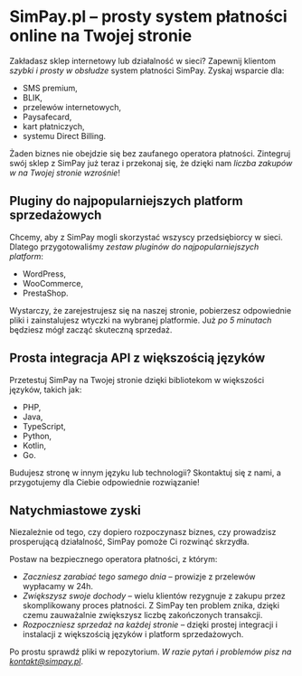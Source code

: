 # SimPay.pl – prosty system płatności online na Twojej stronie

Zakładasz sklep internetowy lub działalność w sieci? Zapewnij klientom *szybki i prosty w obsłudze* system płatności SimPay. Zyskaj wsparcie dla:
* SMS premium,
* BLIK,
* przelewów internetowych,
* Paysafecard,
* kart płatniczych,
* systemu Direct Billing.

Żaden biznes nie obejdzie się bez zaufanego operatora płatności. Zintegruj swój sklep z SimPay już teraz i przekonaj się, że dzięki nam *liczba zakupów w na Twojej stronie wzrośnie*!

## Pluginy do najpopularniejszych platform sprzedażowych
Chcemy, aby z SimPay mogli skorzystać wszyscy przedsiębiorcy w sieci. Dlatego przygotowaliśmy *zestaw pluginów do najpopularniejszych platform*:
* WordPress,
* WooCommerce,
* PrestaShop.

Wystarczy, że zarejestrujesz się na naszej stronie, pobierzesz odpowiednie pliki i zainstalujesz wtyczki na wybranej platformie. Już *po 5 minutach* będziesz mógł zacząć skuteczną sprzedaż.

## Prosta integracja API z większością języków
Przetestuj SimPay na Twojej stronie dzięki bibliotekom w większości języków, takich jak:
* PHP,
* Java,
* TypeScript,
* Python,
* Kotlin,
* Go.

Budujesz stronę w innym języku lub technologii? Skontaktuj się z nami, a przygotujemy dla Ciebie odpowiednie rozwiązanie!

## Natychmiastowe zyski
Niezależnie od tego, czy dopiero rozpoczynasz biznes, czy prowadzisz prosperującą działalność, SimPay pomoże Ci rozwinąć skrzydła.

Postaw na bezpiecznego operatora płatności, z którym:
*	*Zaczniesz zarabiać tego samego dnia* – prowizje z przelewów wypłacamy w 24h.
*	*Zwiększysz swoje dochody* – wielu klientów rezygnuje z zakupu przez skomplikowany proces płatności. Z SimPay ten problem znika, dzięki czemu zauważalnie zwiększysz liczbę zakończonych transakcji.
*	*Rozpoczniesz sprzedaż na każdej stronie* – dzięki prostej integracji i instalacji z większością języków i platform sprzedażowych.

Po prostu sprawdź pliki w repozytorium. *W razie pytań i problemów pisz na kontakt@simpay.pl*.
